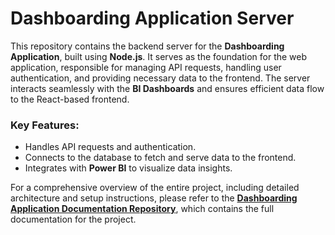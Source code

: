 # Dashboarding Application Server

This repository contains the backend server for the **Dashboarding Application**, built using **Node.js**. It serves as the foundation for the web application, responsible for managing API requests, handling user authentication, and providing necessary data to the frontend. The server interacts seamlessly with the **BI Dashboards** and ensures efficient data flow to the React-based frontend.

### Key Features:
- Handles API requests and authentication.
- Connects to the database to fetch and serve data to the frontend.
- Integrates with **Power BI** to visualize data insights.
  
For a comprehensive overview of the entire project, including detailed architecture and setup instructions, please refer to the [**Dashboarding Application Documentation Repository**](https://github.com/Ahmed-Daoudi/Dashboarding-Application), which contains the full documentation for the project.


